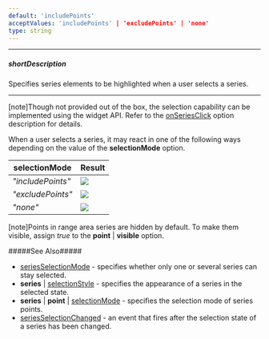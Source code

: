 ```yaml
---
default: 'includePoints'
acceptValues: 'includePoints' | 'excludePoints' | 'none'
type: string
---
```

---
##### shortDescription
Specifies series elements to be highlighted when a user selects a series.

---
[note]Though not provided out of the box, the selection capability can be implemented using the widget API. Refer to the [onSeriesClick](/api-reference/20%20Data%20Visualization%20Widgets/10%20dxChart/1%20Configuration/onSeriesClick.md '/Documentation/ApiReference/Data_Visualization_Widgets/dxChart/Configuration/#onSeriesClick') option description for details.

When a user selects a series, it may react in one of the following ways depending on the value of the **selectionMode** option.

<div class="simple-table">
    <table>
        <thead>
            <tr>
                <th>selectionMode</th>
                <th>Result</th>
            </tr>
        </thead>
        <tbody>
            <tr>
                <td><i>"includePoints"</i></td>
                <td><img src="/Content/images/doc/16_1/ChartJS/hoverMode/series/rangearea/includePoints.png" /></td>
            </tr>
            <tr>
                <td><i>"excludePoints"</i></td>
                <td><img src="/Content/images/doc/16_1/ChartJS/hoverMode/series/rangearea/excludePoints.png" /></td>
            </tr>
            <tr>
                <td><i>"none"</i></td>
                <td><img src="/Content/images/doc/16_1/ChartJS/hoverMode/series/rangearea/none.png" /></td>
            </tr>
        </tbody>
    </table>
</div>

[note]Points in range area series are hidden by default. To make them visible, assign *true* to the **point** | **visible** option.

#####See Also#####
- [seriesSelectionMode](/api-reference/20%20Data%20Visualization%20Widgets/10%20dxChart/1%20Configuration/seriesSelectionMode.md '/Documentation/ApiReference/Data_Visualization_Widgets/dxChart/Configuration/#seriesSelectionMode') - specifies whether only one or several series can stay selected.
- **series** | [selectionStyle](/api-reference/20%20Data%20Visualization%20Widgets/10%20dxChart/5%20Series%20Types/CommonSeries/selectionStyle '/Documentation/ApiReference/Data_Visualization_Widgets/dxChart/Series_Types/RangeAreaSeries/selectionStyle/') - specifies the appearance of a series in the selected state.
- **series** | **point** | [selectionMode](/api-reference/20%20Data%20Visualization%20Widgets/10%20dxChart/5%20Series%20Types/CommonSeries/point/selectionMode.md '/Documentation/ApiReference/Data_Visualization_Widgets/dxChart/Series_Types/RangeAreaSeries/point/#selectionMode') - specifies the selection mode of series points.
- [seriesSelectionChanged](/api-reference/20%20Data%20Visualization%20Widgets/10%20dxChart/4%20Events/seriesSelectionChanged.md '/Documentation/ApiReference/Data_Visualization_Widgets/dxChart/Events/#seriesSelectionChanged') - an event that fires after the selection state of a series has been changed.
